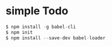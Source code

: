 # simple Todo

```js
$ npm install -g babel-cli
$ npm init
$ npm install --save-dev babel-loader
```

